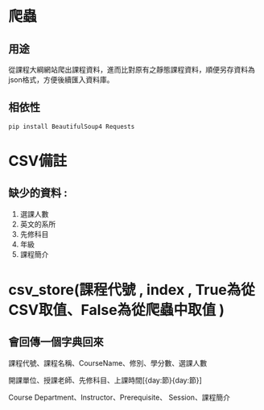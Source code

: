 爬蟲
===

## 用途
從課程大綱網站爬出課程資料，進而比對原有之靜態課程資料，順便另存資料為json格式，方便後續匯入資料庫。

## 相依性
`pip install BeautifulSoup4 Requests`


CSV備註
===
## 缺少的資料 :
1. 選課人數
2. 英文的系所
3. 先修科目
4. 年級
5. 課程簡介


csv_store(課程代號 , index , True為從CSV取值、False為從爬蟲中取值 )
===
## 會回傳一個字典回來 
課程代號、課程名稱、CourseName、修別、學分數、選課人數

開課單位、授課老師、先修科目、上課時間[{day:節}{day:節}]

Course Department、Instructor、Prerequisite、 Session、課程簡介
